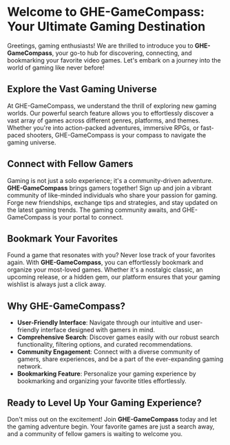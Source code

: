 # Welcome to GHE-GameCompass: Your Ultimate Gaming Destination

Greetings, gaming enthusiasts! We are thrilled to introduce you to **GHE-GameCompass**, your go-to hub for discovering, connecting, and bookmarking your favorite video games. Let's embark on a journey into the world of gaming like never before!

## Explore the Vast Gaming Universe

At GHE-GameCompass, we understand the thrill of exploring new gaming worlds. Our powerful search feature allows you to effortlessly discover a vast array of games across different genres, platforms, and themes. Whether you're into action-packed adventures, immersive RPGs, or fast-paced shooters, GHE-GameCompass is your compass to navigate the gaming universe.

## Connect with Fellow Gamers

Gaming is not just a solo experience; it's a community-driven adventure. **GHE-GameCompass** brings gamers together! Sign up and join a vibrant community of like-minded individuals who share your passion for gaming. Forge new friendships, exchange tips and strategies, and stay updated on the latest gaming trends. The gaming community awaits, and GHE-GameCompass is your portal to connect.

## Bookmark Your Favorites

Found a game that resonates with you? Never lose track of your favorites again. With **GHE-GameCompass**, you can effortlessly bookmark and organize your most-loved games. Whether it's a nostalgic classic, an upcoming release, or a hidden gem, our platform ensures that your gaming wishlist is always just a click away.

## Why GHE-GameCompass?

- **User-Friendly Interface**: Navigate through our intuitive and user-friendly interface designed with gamers in mind.
- **Comprehensive Search**: Discover games easily with our robust search functionality, filtering options, and curated recommendations.
- **Community Engagement**: Connect with a diverse community of gamers, share experiences, and be a part of the ever-expanding gaming network.
- **Bookmarking Feature**: Personalize your gaming experience by bookmarking and organizing your favorite titles effortlessly.

## Ready to Level Up Your Gaming Experience?

Don't miss out on the excitement! Join **GHE-GameCompass** today and let the gaming adventure begin. Your favorite games are just a search away, and a community of fellow gamers is waiting to welcome you.
